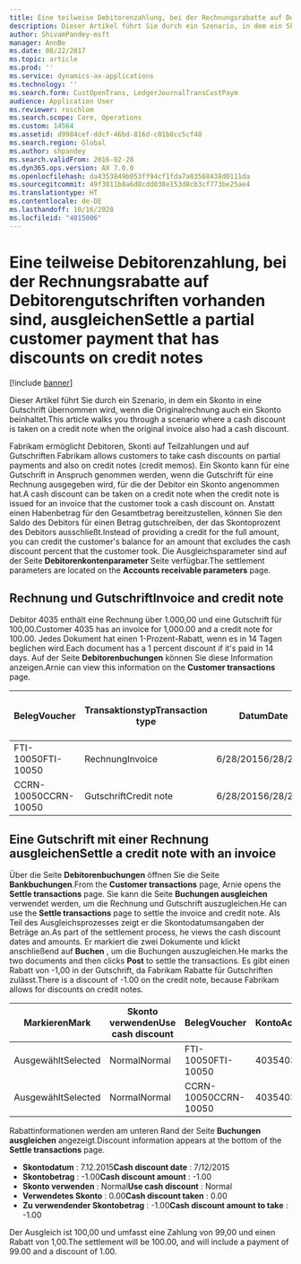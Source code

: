 ```yaml
---
title: Eine teilweise Debitorenzahlung, bei der Rechnungsrabatte auf Debitorengutschriften vorhanden sind, ausgleichen
description: Dieser Artikel führt Sie durch ein Szenario, in dem ein Skonto in eine Gutschrift übernommen wird, wenn die Originalrechnung auch ein Skonto beinhaltet.
author: ShivamPandey-msft
manager: AnnBe
ms.date: 08/22/2017
ms.topic: article
ms.prod: ''
ms.service: dynamics-ax-applications
ms.technology: ''
ms.search.form: CustOpenTrans, LedgerJournalTransCustPaym
audience: Application User
ms.reviewer: roschlom
ms.search.scope: Core, Operations
ms.custom: 14564
ms.assetid: d9984cef-ddcf-46bd-816d-c01b8cc5cf48
ms.search.region: Global
ms.author: shpandey
ms.search.validFrom: 2016-02-28
ms.dyn365.ops.version: AX 7.0.0
ms.openlocfilehash: da4353849b053ff94cf1fda7a03568438d0111da
ms.sourcegitcommit: 49f3011b8a6d8cdd038e153d8cb3cf773be25ae4
ms.translationtype: HT
ms.contentlocale: de-DE
ms.lasthandoff: 10/16/2020
ms.locfileid: "4015006"
---
```

# <a name="settle-a-partial-customer-payment-that-has-discounts-on-credit-notes"></a><span data-ttu-id="2e307-103">Eine teilweise Debitorenzahlung, bei der Rechnungsrabatte auf Debitorengutschriften vorhanden sind, ausgleichen</span><span class="sxs-lookup"><span data-stu-id="2e307-103">Settle a partial customer payment that has discounts on credit notes</span></span>

[!include [banner](../includes/banner.md)]

<span data-ttu-id="2e307-104">Dieser Artikel führt Sie durch ein Szenario, in dem ein Skonto in eine Gutschrift übernommen wird, wenn die Originalrechnung auch ein Skonto beinhaltet.</span><span class="sxs-lookup"><span data-stu-id="2e307-104">This article walks you through a scenario where a cash discount is taken on a credit note when the original invoice also had a cash discount.</span></span> 

<span data-ttu-id="2e307-105">Fabrikam ermöglicht Debitoren, Skonti auf Teilzahlungen und auf Gutschriften.</span><span class="sxs-lookup"><span data-stu-id="2e307-105">Fabrikam allows customers to take cash discounts on partial payments and also on credit notes (credit memos).</span></span> <span data-ttu-id="2e307-106">Ein Skonto kann für eine Gutschrift in Anspruch genommen werden, wenn die Gutschrift für eine Rechnung ausgegeben wird, für die der Debitor ein Skonto angenommen hat.</span><span class="sxs-lookup"><span data-stu-id="2e307-106">A cash discount can be taken on a credit note when the credit note is issued for an invoice that the customer took a cash discount on.</span></span> <span data-ttu-id="2e307-107">Anstatt einen Habenbetrag für den Gesamtbetrag bereitzustellen, können Sie den Saldo des Debitors für einen Betrag gutschreiben, der das Skontoprozent des Debitors ausschließt.</span><span class="sxs-lookup"><span data-stu-id="2e307-107">Instead of providing a credit for the full amount, you can credit the customer's balance for an amount that excludes the cash discount percent that the customer took.</span></span> <span data-ttu-id="2e307-108">Die Ausgleichsparameter sind auf der Seite **Debitorenkontenparameter** Seite verfügbar.</span><span class="sxs-lookup"><span data-stu-id="2e307-108">The settlement parameters are located on the **Accounts receivable parameters** page.</span></span>

## <a name="invoice-and-credit-note"></a><span data-ttu-id="2e307-109">Rechnung und Gutschrift</span><span class="sxs-lookup"><span data-stu-id="2e307-109">Invoice and credit note</span></span>
<span data-ttu-id="2e307-110">Debitor 4035 enthält eine Rechnung über 1.000,00 und eine Gutschrift für 100,00.</span><span class="sxs-lookup"><span data-stu-id="2e307-110">Customer 4035 has an invoice for 1,000.00 and a credit note for 100.00.</span></span> <span data-ttu-id="2e307-111">Jedes Dokument hat einen 1-Prozent-Rabatt, wenn es in 14 Tagen beglichen wird.</span><span class="sxs-lookup"><span data-stu-id="2e307-111">Each document has a 1 percent discount if it's paid in 14 days.</span></span> <span data-ttu-id="2e307-112">Auf der Seite **Debitorenbuchungen** können Sie diese Information anzeigen.</span><span class="sxs-lookup"><span data-stu-id="2e307-112">Arnie can view this information on the **Customer transactions** page.</span></span>

| <span data-ttu-id="2e307-113">Beleg</span><span class="sxs-lookup"><span data-stu-id="2e307-113">Voucher</span></span>    | <span data-ttu-id="2e307-114">Transaktionstyp</span><span class="sxs-lookup"><span data-stu-id="2e307-114">Transaction type</span></span> | <span data-ttu-id="2e307-115">Datum</span><span class="sxs-lookup"><span data-stu-id="2e307-115">Date</span></span>      | <span data-ttu-id="2e307-116">Rechnung</span><span class="sxs-lookup"><span data-stu-id="2e307-116">Invoice</span></span>  | <span data-ttu-id="2e307-117">Geschuldeter Betrag in Buchungswährung</span><span class="sxs-lookup"><span data-stu-id="2e307-117">Amount in transaction currency debit</span></span> | <span data-ttu-id="2e307-118">Gutschriftsbetrag in Buchungswährung</span><span class="sxs-lookup"><span data-stu-id="2e307-118">Amount in transaction currency credit</span></span> | <span data-ttu-id="2e307-119">Gesamtbetrag</span><span class="sxs-lookup"><span data-stu-id="2e307-119">Balance</span></span>  | <span data-ttu-id="2e307-120">Währung</span><span class="sxs-lookup"><span data-stu-id="2e307-120">Currency</span></span> |
|------------|------------------|-----------|----------|--------------------------------------|---------------------------------------|----------|----------|
| <span data-ttu-id="2e307-121">FTI-10050</span><span class="sxs-lookup"><span data-stu-id="2e307-121">FTI-10050</span></span>  | <span data-ttu-id="2e307-122">Rechnung</span><span class="sxs-lookup"><span data-stu-id="2e307-122">Invoice</span></span>          | <span data-ttu-id="2e307-123">6/28/2015</span><span class="sxs-lookup"><span data-stu-id="2e307-123">6/28/2015</span></span> | <span data-ttu-id="2e307-124">10050</span><span class="sxs-lookup"><span data-stu-id="2e307-124">10050</span></span>    | <span data-ttu-id="2e307-125">1.000,00</span><span class="sxs-lookup"><span data-stu-id="2e307-125">1,000.00</span></span>                             |                                       | <span data-ttu-id="2e307-126">1.000,00</span><span class="sxs-lookup"><span data-stu-id="2e307-126">1,000.00</span></span> | <span data-ttu-id="2e307-127">USD</span><span class="sxs-lookup"><span data-stu-id="2e307-127">USD</span></span>      |
| <span data-ttu-id="2e307-128">CCRN-10050</span><span class="sxs-lookup"><span data-stu-id="2e307-128">CCRN-10050</span></span> | <span data-ttu-id="2e307-129">Gutschrift</span><span class="sxs-lookup"><span data-stu-id="2e307-129">Credit note</span></span>      | <span data-ttu-id="2e307-130">6/28/2015</span><span class="sxs-lookup"><span data-stu-id="2e307-130">6/28/2015</span></span> | <span data-ttu-id="2e307-131">CR-10050</span><span class="sxs-lookup"><span data-stu-id="2e307-131">CR-10050</span></span> |                                      | <span data-ttu-id="2e307-132">100,00</span><span class="sxs-lookup"><span data-stu-id="2e307-132">100.00</span></span>                                | <span data-ttu-id="2e307-133">-100,00</span><span class="sxs-lookup"><span data-stu-id="2e307-133">-100.00</span></span>  | <span data-ttu-id="2e307-134">USD</span><span class="sxs-lookup"><span data-stu-id="2e307-134">USD</span></span>      |

## <a name="settle-a-credit-note-with-an-invoice"></a><span data-ttu-id="2e307-135">Eine Gutschrift mit einer Rechnung ausgleichen</span><span class="sxs-lookup"><span data-stu-id="2e307-135">Settle a credit note with an invoice</span></span>
<span data-ttu-id="2e307-136">Über die Seite **Debitorenbuchungen** öffnen Sie die Seite **Bankbuchungen**.</span><span class="sxs-lookup"><span data-stu-id="2e307-136">From the **Customer transactions** page, Arnie opens the **Settle transactions** page.</span></span> <span data-ttu-id="2e307-137">Sie kann die Seite **Buchungen ausgleichen** verwendet werden, um die Rechnung und Gutschrift auszugleichen.</span><span class="sxs-lookup"><span data-stu-id="2e307-137">He can use the **Settle transactions** page to settle the invoice and credit note.</span></span> <span data-ttu-id="2e307-138">Als Teil des Ausgleichsprozesses zeigt er die Skontodatumsangaben der Beträge an.</span><span class="sxs-lookup"><span data-stu-id="2e307-138">As part of the settlement process, he views the cash discount dates and amounts.</span></span> <span data-ttu-id="2e307-139">Er markiert die zwei Dokumente und klickt anschließend auf **Buchen** , um die Buchungen auszugleichen.</span><span class="sxs-lookup"><span data-stu-id="2e307-139">He marks the two documents and then clicks **Post** to settle the transactions.</span></span> <span data-ttu-id="2e307-140">Es gibt einen Rabatt von -1,00 in der Gutschrift, da Fabrikam Rabatte für Gutschriften zulässt.</span><span class="sxs-lookup"><span data-stu-id="2e307-140">There is a discount of -1.00 on the credit note, because Fabrikam allows for discounts on credit notes.</span></span>

| <span data-ttu-id="2e307-141">Markieren</span><span class="sxs-lookup"><span data-stu-id="2e307-141">Mark</span></span>     | <span data-ttu-id="2e307-142">Skonto verwenden</span><span class="sxs-lookup"><span data-stu-id="2e307-142">Use cash discount</span></span> | <span data-ttu-id="2e307-143">Beleg</span><span class="sxs-lookup"><span data-stu-id="2e307-143">Voucher</span></span>    | <span data-ttu-id="2e307-144">Konto</span><span class="sxs-lookup"><span data-stu-id="2e307-144">Account</span></span> | <span data-ttu-id="2e307-145">Datum</span><span class="sxs-lookup"><span data-stu-id="2e307-145">Date</span></span>      | <span data-ttu-id="2e307-146">Fälligkeitsdatum</span><span class="sxs-lookup"><span data-stu-id="2e307-146">Due date</span></span>  | <span data-ttu-id="2e307-147">Rechnung</span><span class="sxs-lookup"><span data-stu-id="2e307-147">Invoice</span></span>  | <span data-ttu-id="2e307-148">Betrag in Buchungswährung</span><span class="sxs-lookup"><span data-stu-id="2e307-148">Amount in transaction currency</span></span> | <span data-ttu-id="2e307-149">Währung</span><span class="sxs-lookup"><span data-stu-id="2e307-149">Currency</span></span> | <span data-ttu-id="2e307-150">Auszugleichender Betrag</span><span class="sxs-lookup"><span data-stu-id="2e307-150">Amount to settle</span></span> |
|----------|-------------------|------------|---------|-----------|-----------|----------|--------------------------------|----------|------------------|
| <span data-ttu-id="2e307-151">Ausgewählt</span><span class="sxs-lookup"><span data-stu-id="2e307-151">Selected</span></span> | <span data-ttu-id="2e307-152">Normal</span><span class="sxs-lookup"><span data-stu-id="2e307-152">Normal</span></span>            | <span data-ttu-id="2e307-153">FTI-10050</span><span class="sxs-lookup"><span data-stu-id="2e307-153">FTI-10050</span></span>  | <span data-ttu-id="2e307-154">4035</span><span class="sxs-lookup"><span data-stu-id="2e307-154">4035</span></span>    | <span data-ttu-id="2e307-155">6/28/2015</span><span class="sxs-lookup"><span data-stu-id="2e307-155">6/28/2015</span></span> | <span data-ttu-id="2e307-156">7/28/2015</span><span class="sxs-lookup"><span data-stu-id="2e307-156">7/28/2015</span></span> | <span data-ttu-id="2e307-157">10050</span><span class="sxs-lookup"><span data-stu-id="2e307-157">10050</span></span>    | <span data-ttu-id="2e307-158">1.000,00</span><span class="sxs-lookup"><span data-stu-id="2e307-158">1,000.00</span></span>                       | <span data-ttu-id="2e307-159">USD</span><span class="sxs-lookup"><span data-stu-id="2e307-159">USD</span></span>      | <span data-ttu-id="2e307-160">990,00</span><span class="sxs-lookup"><span data-stu-id="2e307-160">990.00</span></span>           |
| <span data-ttu-id="2e307-161">Ausgewählt</span><span class="sxs-lookup"><span data-stu-id="2e307-161">Selected</span></span> | <span data-ttu-id="2e307-162">Normal</span><span class="sxs-lookup"><span data-stu-id="2e307-162">Normal</span></span>            | <span data-ttu-id="2e307-163">CCRN-10050</span><span class="sxs-lookup"><span data-stu-id="2e307-163">CCRN-10050</span></span> | <span data-ttu-id="2e307-164">4035</span><span class="sxs-lookup"><span data-stu-id="2e307-164">4035</span></span>    | <span data-ttu-id="2e307-165">6/28/2015</span><span class="sxs-lookup"><span data-stu-id="2e307-165">6/28/2015</span></span> | <span data-ttu-id="2e307-166">7/28/2015</span><span class="sxs-lookup"><span data-stu-id="2e307-166">7/28/2015</span></span> | <span data-ttu-id="2e307-167">CR-10050</span><span class="sxs-lookup"><span data-stu-id="2e307-167">CR-10050</span></span> | <span data-ttu-id="2e307-168">-100,00</span><span class="sxs-lookup"><span data-stu-id="2e307-168">-100.00</span></span>                        | <span data-ttu-id="2e307-169">USD</span><span class="sxs-lookup"><span data-stu-id="2e307-169">USD</span></span>      | <span data-ttu-id="2e307-170">-99,00</span><span class="sxs-lookup"><span data-stu-id="2e307-170">-99.00</span></span>           |

<span data-ttu-id="2e307-171">Rabattinformationen werden am unteren Rand der Seite **Buchungen ausgleichen** angezeigt.</span><span class="sxs-lookup"><span data-stu-id="2e307-171">Discount information appears at the bottom of the **Settle transactions** page.</span></span>

- <span data-ttu-id="2e307-172">**Skontodatum** : 7.12.2015</span><span class="sxs-lookup"><span data-stu-id="2e307-172">**Cash discount date** : 7/12/2015</span></span> 
- <span data-ttu-id="2e307-173">**Skontobetrag** : -1.00</span><span class="sxs-lookup"><span data-stu-id="2e307-173">**Cash discount amount** : -1.00</span></span>     
- <span data-ttu-id="2e307-174">**Skonto verwenden** : Normal</span><span class="sxs-lookup"><span data-stu-id="2e307-174">**Use cash discount** : Normal</span></span>    
- <span data-ttu-id="2e307-175">**Verwendetes Skonto** : 0.00</span><span class="sxs-lookup"><span data-stu-id="2e307-175">**Cash discount taken** : 0.00</span></span>      
- <span data-ttu-id="2e307-176">**Zu verwendender Skontobetrag** : -1.00</span><span class="sxs-lookup"><span data-stu-id="2e307-176">**Cash discount amount to take** : -1.00</span></span>     

<span data-ttu-id="2e307-177">Der Ausgleich ist 100,00 und umfasst eine Zahlung von 99,00 und einen Rabatt von 1,00.</span><span class="sxs-lookup"><span data-stu-id="2e307-177">The settlement will be 100.00, and will include a payment of 99.00 and a discount of 1.00.</span></span>



